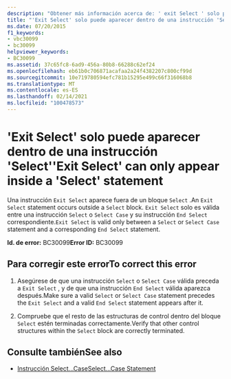 ```yaml
---
description: "Obtener más información acerca de: ' exit Select ' solo puede aparecer dentro de una instrucción ' Select '"
title: "'Exit Select' solo puede aparecer dentro de una instrucción 'Select'"
ms.date: 07/20/2015
f1_keywords:
- vbc30099
- bc30099
helpviewer_keywords:
- BC30099
ms.assetid: 37c65fc8-6ad9-456a-80b8-66288c62ef24
ms.openlocfilehash: eb61b0c706871acafaa2a24f4382207c800cf99d
ms.sourcegitcommit: 10e719780594efc781b15295e499c66f316068b8
ms.translationtype: MT
ms.contentlocale: es-ES
ms.lasthandoff: 02/14/2021
ms.locfileid: "100478573"
---
```

# <a name="exit-select-can-only-appear-inside-a-select-statement"></a><span data-ttu-id="3e922-103">'Exit Select' solo puede aparecer dentro de una instrucción 'Select'</span><span class="sxs-lookup"><span data-stu-id="3e922-103">'Exit Select' can only appear inside a 'Select' statement</span></span>

<span data-ttu-id="3e922-104">Una instrucción `Exit Select` aparece fuera de un bloque `Select` .</span><span class="sxs-lookup"><span data-stu-id="3e922-104">An `Exit Select` statement occurs outside a `Select` block.</span></span> <span data-ttu-id="3e922-105">`Exit Select` solo es válida entre una instrucción `Select` o `Select Case` y su instrucción `End Select` correspondiente.</span><span class="sxs-lookup"><span data-stu-id="3e922-105">`Exit Select` is valid only between a `Select` or `Select Case` statement and a corresponding `End Select` statement.</span></span>  
  
 <span data-ttu-id="3e922-106">**Id. de error:** BC30099</span><span class="sxs-lookup"><span data-stu-id="3e922-106">**Error ID:** BC30099</span></span>  
  
## <a name="to-correct-this-error"></a><span data-ttu-id="3e922-107">Para corregir este error</span><span class="sxs-lookup"><span data-stu-id="3e922-107">To correct this error</span></span>  
  
1. <span data-ttu-id="3e922-108">Asegúrese de que una instrucción `Select` o `Select Case` válida preceda a `Exit Select` , y de que una instrucción `End Select` válida aparezca después.</span><span class="sxs-lookup"><span data-stu-id="3e922-108">Make sure a valid `Select` or `Select Case` statement precedes the `Exit Select` and a valid `End Select` statement appears after it.</span></span>  
  
2. <span data-ttu-id="3e922-109">Compruebe que el resto de las estructuras de control dentro del bloque `Select` estén terminadas correctamente.</span><span class="sxs-lookup"><span data-stu-id="3e922-109">Verify that other control structures within the `Select` block are correctly terminated.</span></span>  
  
## <a name="see-also"></a><span data-ttu-id="3e922-110">Consulte también</span><span class="sxs-lookup"><span data-stu-id="3e922-110">See also</span></span>

- [<span data-ttu-id="3e922-111">Instrucción Select...Case</span><span class="sxs-lookup"><span data-stu-id="3e922-111">Select...Case Statement</span></span>](../language-reference/statements/select-case-statement.md)
